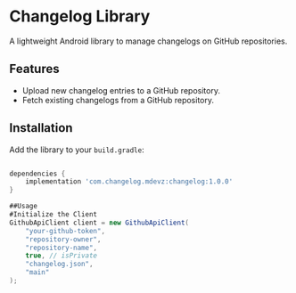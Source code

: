 # Changelog Library

A lightweight Android library to manage changelogs on GitHub repositories.

## Features
- Upload new changelog entries to a GitHub repository.
- Fetch existing changelogs from a GitHub repository.


## Installation

Add the library to your `build.gradle`:

```gradle

dependencies {
    implementation 'com.changelog.mdevz:changelog:1.0.0'
}

##Usage
#Initialize the Client
GithubApiClient client = new GithubApiClient(
    "your-github-token",
    "repository-owner",
    "repository-name",
    true, // isPrivate
    "changelog.json",
    "main"
);
